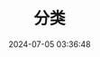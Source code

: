 ---
title: 分类
date: 2024-07-05 03:36:48
top_img: false
comments: false
aside: false
type: "categories"
---